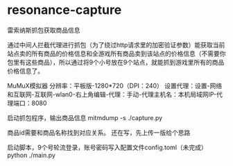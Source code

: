 # resonance-capture
雷索纳斯抓包获取商品信息

通过中间人拦截代理进行抓包（为了绕过http请求里的加密验证参数）能获取当前站点卖的所有商品的价格信息和全游戏所有商品卖到该站点的价格信息（不需要你包里有这些商品），所以通过将9个小号放在9个站点，就能抓到游戏里所有的商品价格信息了。

MuMuX模拟器
分辨率：平板版-1280*720（DPI：240）
设置代理：设置-网络和互联网-互联网-wlan0-右上角编辑-代理：手动-代理主机名：本机局域网IP-代理端口：8080

启动抓包程序，输出商品信息
mitmdump -s ./capture.py

商品id需要和商品名称找到对应关系。
还在写，先上传一版给个思路

启动脚本，9个号轮流登录，账号密码写入配置文件config.toml（未完成）
python ./main.py